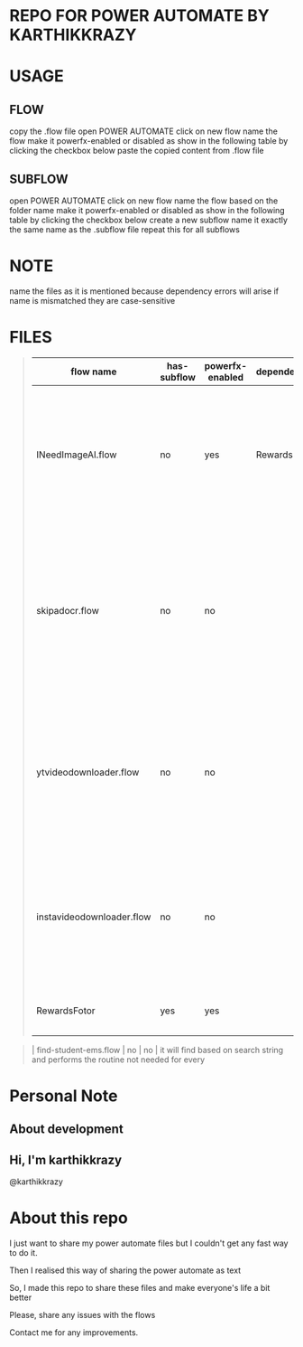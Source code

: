 # REPO FOR POWER AUTOMATE BY KARTHIKKRAZY


# USAGE

## FLOW

copy the .flow file
open POWER AUTOMATE
click on new flow
name the flow 
make it powerfx-enabled or disabled as show in the following table
    by clicking the checkbox below
paste the copied content from .flow file
## SUBFLOW

open POWER AUTOMATE
click on new flow
name the flow based on the folder name
make it powerfx-enabled or disabled as show in the following table
    by clicking the checkbox below
create a new subflow 
name it exactly the same name as the .subflow file
repeat this for all subflows
# NOTE

name the files as it is mentioned 
because dependency errors will arise 
if name is mismatched
they are case-sensitive
# FILES

> |flow name	|has-subflow|powerfx-enabled	|dependencies	| work|
> |------------------------	|-----	|-----	|--------------	|-----|
> | INeedImageAI.flow      	| no  	| yes 	| RewardsFotor 	| It will open a new fotor account. with a fake email and password.And it will then claim the rewards for you automatically.(https://fotor.com)[fotor] is an ai image generation service website.
> | skipadocr.flow         	| no  	| no  	|              	| It will skip ads in youtube with the help of OCR.meaning it will recognise the text skip and then it will click it by moving the cursor to the skip just like a human would.(Warning: it will click anything that has the word skip in it.Use with caution)
> | ytvideodownloader.flow 	| no  	| no  	|              	|When a youtube video is playing in the current tab in foreground, it will copy the link of youtube video and it will go to the ssyoutube.com website and it will download the video from that site
> | instavideodownloader.flow 	| no  	| no  	|              	|When a insta video is playing in the current tab in foreground, it will copy the link of insta video and it will go to the fastdl.com website and it will download the video from that site
> | RewardsFotor           	| yes 	| yes 	|              	|It will claim the rewards from the fotor.com site quickly

> | find-student-ems.flow      	| no 	| no	|   it will find based on search string and performs the routine not needed for every 

# Personal Note

## About development

## Hi, I'm karthikkrazy

@karthikkrazy

# About this repo

I just want to share my power automate files but I couldn't get any fast way to do it.

Then I realised this way of sharing the power automate as text

So, I made this repo to share these files and make everyone's life a bit better

Please, share any issues with the flows

Contact me for any improvements.
